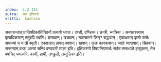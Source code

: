 ```yaml
---
index:  5.2.115
sutra:  अत इनिठनौ
vritti:  kashika 
---
```


अकारान्तात् प्रातिपदिकातिनिठनौ प्रत्ययौ भवतः। दण्डी, दण्डिकः। छन्त्री, च्नत्रिकः। अन्यतरस्याम् इत्यधिकारान् मतुबपि भवति। दण्डवान्। छत्रवान्। तपरकरणं किम्? श्रद्धावान्। एकाक्षरात् कृतो जातेः सप्तम्यां च न तौ स्मृतौ। एकाक्षरात् तावत् स्ववान्। खवान्। कृतः कारकवान्। जातेः व्याघ्रवान्। सिंहवान्। सप्तम्याम् दन्डा अस्यां सन्ति दण्डवती शाला इति। इतिकरणो विषयनियमार्थः सर्वत्र सम्बध्यते इत्युक्तम्, तेन क्वचिद् भवत्यपि, कार्यी, हार्यी, तण्डुली, तण्दुलिकः इति।

